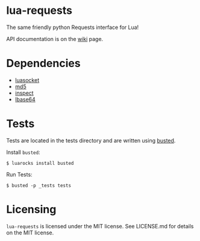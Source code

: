 lua-requests
====

The same friendly python Requests interface for Lua!

API documentation is on the [wiki](http://github.com/JakobGreen/lua-requests/wiki) page.


Dependencies
====

- [luasocket](http://w3.impa.br/~diego/software/luasocket/ "LuaSocket homepage")
- [md5](https://github.com/kikito/md5.lua "md5 github")
- [inspect](https://github.com/kikito/inspect.lua "inspect github")
- [lbase64](https://github.com/LuaDist/lbase64 "lbase64 github")

Tests
====

Tests are located in the tests directory and are written using [busted](http://olivinelabs.com/busted/ "Busted home page").

Install `busted`:

	$ luarocks install busted

Run Tests:

	$ busted -p _tests tests

Licensing
====

`lua-requests` is licensed under the MIT license. See LICENSE.md for details on the MIT license.
